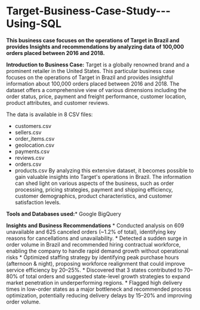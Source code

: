 # Target-Business-Case-Study---Using-SQL
**This business case focuses on the operations of Target in Brazil and provides Insights and recommendations by analyzing data of 100,000 orders placed between 2016 and 2018.**

**Introduction to Business Case:**
Target is a globally renowned brand and a prominent retailer in the United States. This particular business case focuses on the operations of Target in Brazil and provides insightful information about 100,000 orders placed between 2016 and 2018. The dataset offers a comprehensive view of various dimensions including the order status, price, payment and freight performance, customer location, product attributes, and customer reviews.

The data is available in 8 CSV files:

*   customers.csv
*   sellers.csv
*  order_items.csv
*   geolocation.csv
*   payments.csv
*   reviews.csv
*   orders.csv
*   products.csv
  By analyzing this extensive dataset, it becomes possible to gain valuable insights into Target's operations in Brazil. The information can shed light on various aspects of the business, such as order processing, pricing strategies, payment and shipping efficiency, customer demographics, product characteristics, and customer satisfaction levels.

**Tools and Databases used:*** Google BigQuery

**Insights and Business Recommendations**
    * Conducted analysis on 609 unavailable and 625 canceled orders (~1.2% of total), identifying key reasons for cancellations and unavailability.
    * Detected a sudden surge in order volume in Brazil and recommended hiring contractual workforce, enabling the company to handle rapid demand growth without operational risks
    * Optimized staffing strategy by identifying peak purchase hours (afternoon & night), proposing workforce realignment that could improve service efficiency by 20–25%.
    * Discovered that 3 states contributed to 70–80% of total orders and suggested state-level growth strategies to expand market penetration in underperforming regions.
    * Flagged high delivery times in low-order states as a major bottleneck and recommended process optimization, potentially reducing delivery delays by 15–20% and improving order volume.
